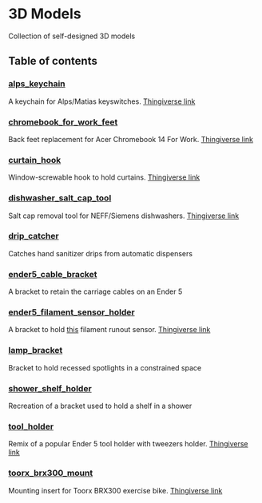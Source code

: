 # 3D Models
Collection of self-designed 3D models

## Table of contents
### [alps_keychain](/alps_keychain)
A keychain for Alps/Matias keyswitches. [Thingiverse link](https://www.thingiverse.com/thing:4214306)
### [chromebook_for_work_feet](/chromebook_for_work_feet)
Back feet replacement for Acer Chromebook 14 For Work. [Thingiverse link](https://www.thingiverse.com/thing:4346295)
### [curtain_hook](/curtain_hook)
Window-screwable hook to hold curtains. [Thingiverse link](https://www.thingiverse.com/thing:4222626)
### [dishwasher_salt_cap_tool](/dishwasher_salt_cap_tool)
Salt cap removal tool for NEFF/Siemens dishwashers. [Thingiverse link](https://www.thingiverse.com/thing:4305524)
### [drip_catcher](/drip_catcher)
Catches hand sanitizer drips from automatic dispensers
### [ender5_cable_bracket](/ender5_cable_bracket)
A bracket to retain the carriage cables on an Ender 5
### [ender5_filament_sensor_holder](/ender5_filament_sensor_holder)
A bracket to hold [this](https://www.thingiverse.com/thing:3063430) filament runout sensor. [Thingiverse link](https://www.thingiverse.com/thing:4251291)
### [lamp_bracket](/lamp_bracket)
Bracket to hold recessed spotlights in a constrained space
### [shower_shelf_holder](/shower_shelf_holder)
Recreation of a bracket used to hold a shelf in a shower
### [tool_holder](/tool_holder)
Remix of a popular Ender 5 tool holder with tweezers holder. [Thingiverse link](https://www.thingiverse.com/thing:4222592)
### [toorx_brx300_mount](/toorx_brx300_mount)
Mounting insert for Toorx BRX300 exercise bike. [Thingiverse link](https://www.thingiverse.com/thing:4236508)
